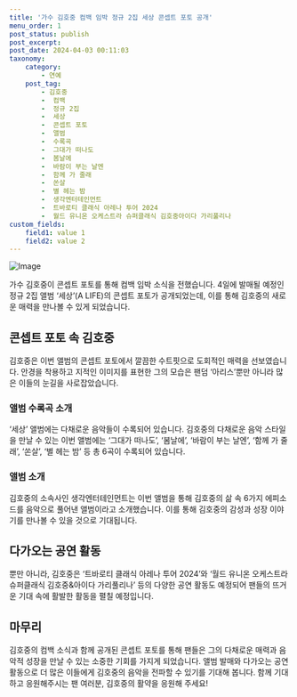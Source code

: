 ```yaml
---
title: '가수 김호중 컴백 임박 정규 2집 세상 콘셉트 포토 공개'
menu_order: 1
post_status: publish
post_excerpt: 
post_date: 2024-04-03 00:11:03
taxonomy:
    category:
        - 연예
    post_tag:
        - 김호중
        -  컴백
        -  정규 2집
        -  세상
        -  콘셉트 포토
        -  앨범
        -  수록곡
        -  그대가 떠나도
        -  봄날에
        -  바람이 부는 날엔
        -  함께 가 줄래
        -  쏜살
        -  별 헤는 밤
        -  생각엔터테인먼트
        -  트바로티 클래식 아레나 투어 2024
        -  월드 유니온 오케스트라 슈퍼클래식 김호중아이다 가리풀리나
custom_fields:
    field1: value 1
    field2: value 2
---
```


![Image](https://mimgnews.pstatic.net/image/018/2024/04/02/0005704934_001_20240402091904285.jpg?type=w540)

가수 김호중이 콘셉트 포토를 통해 컴백 임박 소식을 전했습니다. 4일에 발매될 예정인 정규 2집 앨범 ‘세상’(A LIFE)의 콘셉트 포토가 공개되었는데, 이를 통해 김호중의 새로운 매력을 만나볼 수 있게 되었습니다.
## 콘셉트 포토 속 김호중
김호중은 이번 앨범의 콘셉트 포토에서 깔끔한 수트핏으로 도회적인 매력을 선보였습니다. 안경을 착용하고 지적인 이미지를 표현한 그의 모습은 팬덤 ‘아리스’뿐만 아니라 많은 이들의 눈길을 사로잡았습니다.
### 앨범 수록곡 소개
‘세상’ 앨범에는 다채로운 음악들이 수록되어 있습니다. 김호중의 다채로운 음악 스타일을 만날 수 있는 이번 앨범에는 ‘그대가 떠나도’, ‘봄날에’, ‘바람이 부는 날엔’, ‘함께 가 줄래’, ‘쏜살’, ‘별 헤는 밤’ 등 총 6곡이 수록되어 있습니다.
### 앨범 소개
김호중의 소속사인 생각엔터테인먼트는 이번 앨범을 통해 김호중의 삶 속 6가지 에피소드를 음악으로 풀어낸 앨범이라고 소개했습니다. 이를 통해 김호중의 감성과 성장 이야기를 만나볼 수 있을 것으로 기대됩니다.
## 다가오는 공연 활동
뿐만 아니라, 김호중은 ‘트바로티 클래식 아레나 투어 2024’와 ‘월드 유니온 오케스트라 슈퍼클래식 김호중&아이다 가리풀리나’ 등의 다양한 공연 활동도 예정되어 팬들의 뜨거운 기대 속에 활발한 활동을 펼칠 예정입니다.
## 마무리
김호중의 컴백 소식과 함께 공개된 콘셉트 포토를 통해 팬들은 그의 다채로운 매력과 음악적 성장을 만날 수 있는 소중한 기회를 가지게 되었습니다. 앨범 발매와 다가오는 공연 활동으로 더 많은 이들에게 김호중의 음악을 전파할 수 있기를 기대해 봅니다. 함께 기대하고 응원해주시는 팬 여러분, 김호중의 활약을 응원해 주세요!
